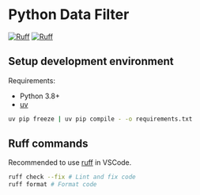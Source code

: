 # Python Data Filter

[![Ruff](https://img.shields.io/endpoint?url=https://raw.githubusercontent.com/astral-sh/ruff/main/assets/badge/v2.json)](https://github.com/astral-sh/ruff)
[![Ruff](https://github.com/Jayllyz/py-data-filter/actions/workflows/ci.yaml/badge.svg?branch=main)](https://github.com/Jayllyz/py-data-filter/actions/workflows/ci.yaml)

## Setup development environment

Requirements:

- Python 3.8+
- [uv](https://github.com/astral-sh/uv)

```bash
uv pip freeze | uv pip compile - -o requirements.txt
```

## Ruff commands

Recommended to use [ruff](https://marketplace.visualstudio.com/items?itemName=charliermarsh.ruff) in VSCode.

```bash
ruff check --fix # Lint and fix code
ruff format # Format code
```
